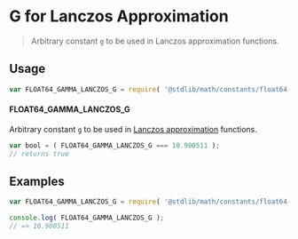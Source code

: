 # G for Lanczos Approximation

> Arbitrary constant `g` to be used in Lanczos approximation functions.


<section class="intro">

</section>

<!-- /.intro -->


<section class="usage">

## Usage

``` javascript
var FLOAT64_GAMMA_LANCZOS_G = require( '@stdlib/math/constants/float64-gamma-lanczos-g' );
```

#### FLOAT64_GAMMA_LANCZOS_G

Arbitrary constant `g` to be used in [Lanczos approximation][lanczos-approximation] functions.

``` javascript
var bool = ( FLOAT64_GAMMA_LANCZOS_G === 10.900511 );
// returns true
```

</section>

<!-- /.usage -->


<section class="examples">

## Examples

``` javascript
var FLOAT64_GAMMA_LANCZOS_G = require( '@stdlib/math/constants/float64-gamma-lanczos-g' );

console.log( FLOAT64_GAMMA_LANCZOS_G );
// => 10.900511
```

</section>

<!-- /.examples -->


<section class="links">

[lanczos-approximation]: https://en.wikipedia.org/wiki/Lanczos_approximation

</section>

<!-- /.links -->
